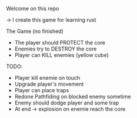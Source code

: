 Welcome on this repo

-> I create this game for learning rust

The Game (no finished)
- The player should PROTECT the core
- Enemies try to DESTROY the core
- Player can KILL enemies (yellow cube)

TODO:
- Player kill enemie on touch
- Upgrade player's movement
- Player can place traps
- Redone Pathfiding on blocked enemy sometime
- Enemy should dodge player and some trap
- At end -> explosion on enemie reach the core
